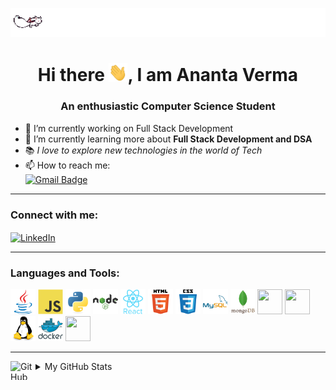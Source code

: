 [![Watch the video](https://github.com/OPTIMUS-PRIME2001/OPTIMUS-PRIME2001/blob/master/workflows/transparent_keubey.gif?raw=true)](https://github.com/OPTIMUS-PRIME2001/OPTIMUS-PRIME2001/blob/master/workflows/transparent_keubey.gif?raw=true)

<h1 align="center">Hi there <img src="https://raw.githubusercontent.com/ABSphreak/ABSphreak/master/gifs/Hi.gif" width="30px">, I am Ananta Verma</h1>
<h3 align="center">An enthusiastic Computer Science Student</h3>

- 🔭 I’m currently working on Full Stack Development  
- 🌱 I’m currently learning more about **Full Stack Development and DSA**  
- 📚 *I love to explore new technologies in the world of Tech*  
- 📫 How to reach me:  
  [![Gmail Badge](https://img.shields.io/badge/-veananta04@gmail.com-c14438?style=plastic&logo=Gmail&logoColor=white&link=mailto:veananta04@gmail.com)](mailto:veananta04@gmail.com)

---

<h3 align="left">Connect with me:</h3>
<p align="left">
  <a href="https://www.linkedin.com/in/ananta-verma0105" target="blank">
    <img align="center" src="https://raw.githubusercontent.com/rahuldkjain/github-profile-readme-generator/master/src/images/icons/Social/linked-in-alt.svg" alt="LinkedIn" height="30" width="40" />
  </a>
</p>

---

<h3 align="left">Languages and Tools:</h3>
<p align="left">
  <a href="https://www.java.com"><img src="https://raw.githubusercontent.com/devicons/devicon/master/icons/java/java-original.svg" width="40" height="40"/></a>
  <a href="https://developer.mozilla.org/en-US/docs/Web/JavaScript"><img src="https://raw.githubusercontent.com/devicons/devicon/master/icons/javascript/javascript-original.svg" width="40" height="40"/></a>
  <a href="https://www.python.org"><img src="https://raw.githubusercontent.com/devicons/devicon/master/icons/python/python-original.svg" width="40" height="40"/></a>
  <a href="https://nodejs.org"><img src="https://raw.githubusercontent.com/devicons/devicon/master/icons/nodejs/nodejs-original-wordmark.svg" width="40" height="40"/></a>
  <a href="https://reactjs.org"><img src="https://raw.githubusercontent.com/devicons/devicon/master/icons/react/react-original-wordmark.svg" width="40" height="40"/></a>
  <a href="https://www.w3.org/html"><img src="https://raw.githubusercontent.com/devicons/devicon/master/icons/html5/html5-original-wordmark.svg" width="40" height="40"/></a>
  <a href="https://www.w3schools.com/css"><img src="https://raw.githubusercontent.com/devicons/devicon/master/icons/css3/css3-original-wordmark.svg" width="40" height="40"/></a>
  <a href="https://www.mysql.com/"><img src="https://raw.githubusercontent.com/devicons/devicon/master/icons/mysql/mysql-original-wordmark.svg" width="40" height="40"/></a>
  <a href="https://www.mongodb.com/"><img src="https://raw.githubusercontent.com/devicons/devicon/master/icons/mongodb/mongodb-original-wordmark.svg" width="40" height="40"/></a>
  <a href="https://git-scm.com/"><img src="https://www.vectorlogo.zone/logos/git-scm/git-scm-icon.svg" width="40" height="40"/></a>
  <a href="https://www.postman.com/"><img src="https://www.vectorlogo.zone/logos/getpostman/getpostman-icon.svg" width="40" height="40"/></a>
  <a href="https://www.linux.org/"><img src="https://raw.githubusercontent.com/devicons/devicon/master/icons/linux/linux-original.svg" width="40" height="40"/></a>
  <a href="https://www.docker.com/"><img src="https://raw.githubusercontent.com/devicons/devicon/master/icons/docker/docker-original-wordmark.svg" width="40" height="40"/></a>
  <a href="https://www.gnu.org/software/bash/"><img src="https://www.vectorlogo.zone/logos/gnu_bash/gnu_bash-icon.svg" width="40" height="40"/></a>
</p>

---

<details>
<summary>
    <img align="left" src="https://github.com/ananta-01verma/ananta-01verma/blob/main/workflows/increase.svg" alt="GitHub Stats" width="40" height="30">My GitHub Stats
</summary>  
<p align="center">
  <img align="center" src="https://github-readme-streak-stats.herokuapp.com/?user=ananta-01verma&theme=tokyonight&hide_border=false" /><br><br>
  <img align="center" src="https://github-readme-stats.vercel.app/api?username=ananta-01verma&theme=tokyonight&hide_border=false&include_all_commits=false&count_private=false" /><br><br>
  <img align="center" src="https://github-readme-stats.vercel.app/api/top-langs?username=ananta-01verma&show_icons=true&locale=en&layout=compact&theme=tokyonight" />
</p>
</details>
